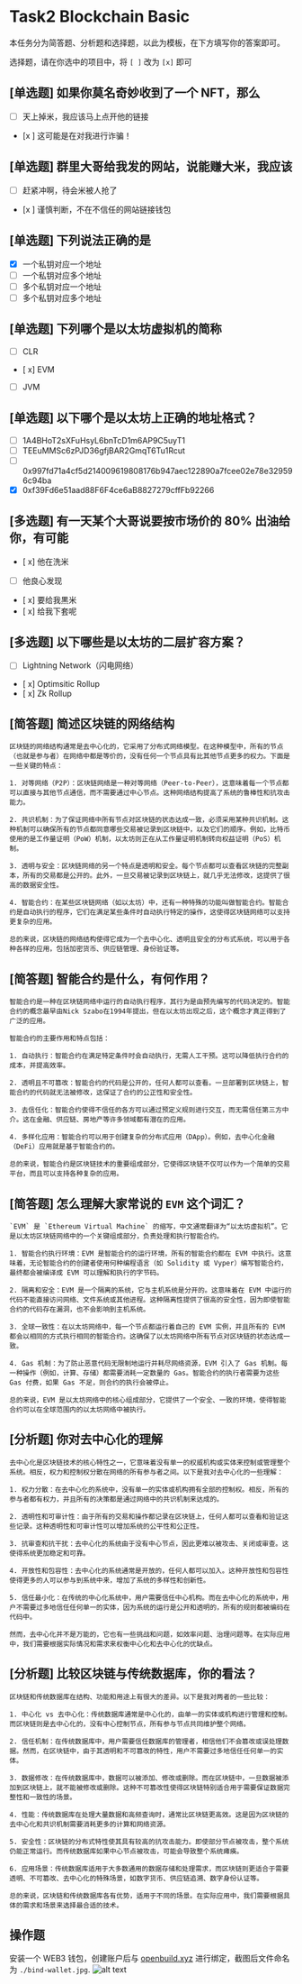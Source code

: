 # Task2 Blockchain Basic

本任务分为简答题、分析题和选择题，以此为模板，在下方填写你的答案即可。

选择题，请在你选中的项目中，将 `[ ]` 改为 `[x]` 即可

## [单选题] 如果你莫名奇妙收到了一个 NFT，那么

- [ ] 天上掉米，我应该马上点开他的链接
- [x ] 这可能是在对我进行诈骗！

## [单选题] 群里大哥给我发的网站，说能赚大米，我应该

- [ ] 赶紧冲啊，待会米被人抢了
- [x ] 谨慎判断，不在不信任的网站链接钱包

## [单选题] 下列说法正确的是

- [x] 一个私钥对应一个地址
- [ ] 一个私钥对应多个地址
- [ ] 多个私钥对应一个地址
- [ ] 多个私钥对应多个地址

## [单选题] 下列哪个是以太坊虚拟机的简称

- [ ] CLR
- [ x] EVM
- [ ] JVM

## [单选题] 以下哪个是以太坊上正确的地址格式？

- [ ] 1A4BHoT2sXFuHsyL6bnTcD1m6AP9C5uyT1
- [ ] TEEuMMSc6zPJD36gfjBAR2GmqT6Tu1Rcut
- [ ] 0x997fd71a4cf5d214009619808176b947aec122890a7fcee02e78e329596c94ba
- [x] 0xf39Fd6e51aad88F6F4ce6aB8827279cffFb92266

## [多选题] 有一天某个大哥说要按市场价的 80% 出油给你，有可能

- [ x] 他在洗米
- [ ] 他良心发现
- [ x] 要给我黒米
- [ x] 给我下套呢

## [多选题] 以下哪些是以太坊的二层扩容方案？

- [ ] Lightning Network（闪电网络）
- [ x] Optimsitic Rollup
- [ x] Zk Rollup

## [简答题] 简述区块链的网络结构

```
区块链的网络结构通常是去中心化的，它采用了分布式网络模型。在这种模型中，所有的节点（也就是参与者）在网络中都是等价的，没有任何一个节点具有比其他节点更多的权力。下面是一些关键的特点：

1. 对等网络（P2P）：区块链网络是一种对等网络（Peer-to-Peer），这意味着每一个节点都可以直接与其他节点通信，而不需要通过中心节点。这种网络结构提高了系统的鲁棒性和抗攻击能力。

2. 共识机制：为了保证网络中所有节点对区块链的状态达成一致，必须采用某种共识机制。这种机制可以确保所有的节点都同意哪些交易被记录到区块链中，以及它们的顺序。例如，比特币使用的是工作量证明（PoW）机制，以太坊则正在从工作量证明机制转向权益证明（PoS）机制。

3. 透明与安全：区块链网络的另一个特点是透明和安全。每个节点都可以查看区块链的完整副本，所有的交易都是公开的。此外，一旦交易被记录到区块链上，就几乎无法修改，这提供了很高的数据安全性。

4. 智能合约：在某些区块链网络（如以太坊）中，还有一种特殊的功能叫做智能合约。智能合约是自动执行的程序，它们在满足某些条件时自动执行特定的操作，这使得区块链网络可以支持更复杂的应用。

总的来说，区块链的网络结构使得它成为一个去中心化、透明且安全的分布式系统，可以用于各种各样的应用，包括加密货币、供应链管理、身份验证等。
```

## [简答题] 智能合约是什么，有何作用？

```
智能合约是一种在区块链网络中运行的自动执行程序，其行为是由预先编写的代码决定的。智能合约的概念最早由Nick Szabo在1994年提出，但在以太坊出现之后，这个概念才真正得到了广泛的应用。

智能合约的主要作用和特点包括：

1. 自动执行：智能合约在满足特定条件时会自动执行，无需人工干预。这可以降低执行合约的成本，并提高效率。

2. 透明且不可篡改：智能合约的代码是公开的，任何人都可以查看。一旦部署到区块链上，智能合约的代码就无法被修改，这保证了合约的公正性和安全性。

3. 去信任化：智能合约使得不信任的各方可以通过预定义规则进行交互，而无需信任第三方中介。这在金融、供应链、房地产等许多领域都有潜在的应用。

4. 多样化应用：智能合约可以用于创建复杂的分布式应用（DApp）。例如，去中心化金融（DeFi）应用就是基于智能合约的。

总的来说，智能合约是区块链技术的重要组成部分，它使得区块链不仅可以作为一个简单的交易平台，而且可以支持各种复杂的应用。
```

## [简答题] 怎么理解大家常说的 `EVM` 这个词汇？

```
`EVM` 是 `Ethereum Virtual Machine` 的缩写，中文通常翻译为“以太坊虚拟机”。它是以太坊区块链网络中的一个关键组成部分，负责处理和执行智能合约。

1. 智能合约执行环境：EVM 是智能合约的运行环境，所有的智能合约都在 EVM 中执行。这意味着，无论智能合约的创建者使用何种编程语言（如 Solidity 或 Vyper）编写智能合约，最终都会被编译成 EVM 可以理解和执行的字节码。

2. 隔离和安全：EVM 是一个隔离的系统，它与主机系统是分开的。这意味着在 EVM 中运行的代码不能直接访问网络、文件系统或其他进程。这种隔离性提供了很高的安全性，因为即使智能合约的代码存在漏洞，也不会影响到主机系统。

3. 全球一致性：在以太坊网络中，每一个节点都运行着自己的 EVM 实例，并且所有的 EVM 都会以相同的方式执行相同的智能合约。这确保了以太坊网络中所有节点对区块链的状态达成一致。

4. Gas 机制：为了防止恶意代码无限制地运行并耗尽网络资源，EVM 引入了 Gas 机制。每一种操作（例如，计算、存储）都需要消耗一定数量的 Gas。智能合约的执行者需要为这些 Gas 付费，如果 Gas 不足，则合约的执行会被停止。

总的来说，EVM 是以太坊网络中的核心组成部分，它提供了一个安全、一致的环境，使得智能合约可以在全球范围内的以太坊网络中被执行。
```

## [分析题] 你对去中心化的理解

```
去中心化是区块链技术的核心特性之一，它意味着没有单一的权威机构或实体来控制或管理整个系统。相反，权力和控制权分散在网络的所有参与者之间。以下是我对去中心化的一些理解：

1. 权力分散：在去中心化的系统中，没有单一的实体或机构拥有全部的控制权。相反，所有的参与者都有权力，并且所有的决策都是通过网络中的共识机制来达成的。

2. 透明性和可审计性：由于所有的交易和操作都记录在区块链上，任何人都可以查看和验证这些记录。这种透明性和可审计性可以增加系统的公平性和公正性。

3. 抗审查和抗干扰：去中心化的系统由于没有中心节点，因此更难以被攻击、关闭或审查。这使得系统更加稳定和可靠。

4. 开放性和包容性：去中心化的系统通常是开放的，任何人都可以加入。这种开放性和包容性使得更多的人可以参与到系统中来，增加了系统的多样性和创新性。

5. 信任最小化：在传统的中心化系统中，用户需要信任中心机构。而在去中心化的系统中，用户不需要过多地信任任何单一的实体，因为系统的运行是公开和透明的，所有的规则都被编码在代码中。

然而，去中心化并不是万能的，它也有一些挑战和问题，如效率问题、治理问题等。在实际应用中，我们需要根据实际情况和需求来权衡中心化和去中心化的优缺点。
```

## [分析题] 比较区块链与传统数据库，你的看法？

```
区块链和传统数据库在结构、功能和用途上有很大的差异。以下是我对两者的一些比较：

1. 中心化 vs 去中心化：传统数据库通常是中心化的，由单一的实体或机构进行管理和控制。而区块链则是去中心化的，没有中心控制节点，所有参与节点共同维护整个网络。

2. 信任机制：在传统数据库中，用户需要信任数据库的管理者，相信他们不会篡改或误处理数据。然而，在区块链中，由于其透明和不可篡改的特性，用户不需要过多地信任任何单一的实体。

3. 数据修改：在传统数据库中，数据可以被添加、修改或删除。而在区块链中，一旦数据被添加到区块链上，就不能被修改或删除。这种不可篡改性使得区块链特别适合用于需要保证数据完整性和一致性的场景。

4. 性能：传统数据库在处理大量数据和高频查询时，通常比区块链更高效。这是因为区块链的去中心化和共识机制需要消耗更多的计算和网络资源。

5. 安全性：区块链的分布式特性使其具有较高的抗攻击能力。即使部分节点被攻击，整个系统仍能正常运行。而传统数据库如果中心节点被攻击，可能会导致整个系统瘫痪。

6. 应用场景：传统数据库适用于大多数通用的数据存储和处理需求，而区块链则更适合于需要透明、不可篡改、去中心化的特殊场景，如数字货币、供应链追溯、数字身份认证等。

总的来说，区块链和传统数据库各有优势，适用于不同的场景。在实际应用中，我们需要根据具体的需求和场景来选择最合适的技术。
```

## 操作题

安装一个 WEB3 钱包，创建账户后与 [openbuild.xyz](https://openbuild.xyz/profile) 进行绑定，截图后文件命名为 `./bind-wallet.jpg`.
![alt text](image.png)